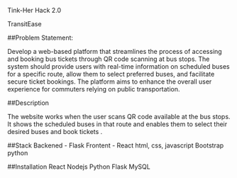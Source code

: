 Tink-Her Hack 2.0

TransitEase

##Problem Statement:

Develop a web-based platform that streamlines the process of accessing and booking bus tickets through QR code scanning at bus stops. The system should provide users with real-time information on scheduled buses for a specific route, allow them to select preferred buses, and facilitate secure ticket bookings. The platform aims to enhance the overall user experience for commuters relying on public transportation.


##Description

The website works when the user scans QR code available at the bus stops. It shows the scheduled buses in that route and enables them to select their desired buses and book tickets .

##Stack
Backened - Flask
Frontent - React
html, css, javascript
Bootstrap
python

##Installation
React
Nodejs
Python
Flask
MySQL
